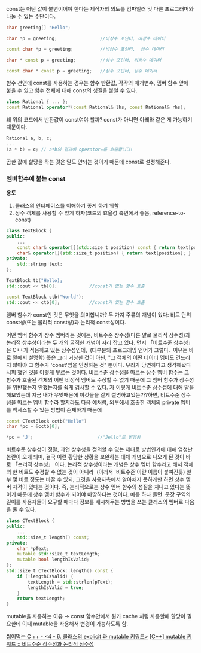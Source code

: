 const는 어떤 값이 불변이어야 한다는 제작자의 의도를 컴파일러 및 다른 프로그래머와 나눌 수 있는 수단이다.
```cpp
char greeting[] "Hello";

char *p = greeting;                //비상수 포인터, 비상수 데이터

const char *p = greeting;          //비상수 포인터,  상수 데이터

char * const p = greeting;         //상수 포인터, 비상수 데이터

const char * const p = greeting;   //상수 포인터, 상수 데이터
```
함수 선언에 const를 사용하는 경우는 함수 반환값, 각각의 매개변수, 멤버 함수 앞에 붙을 수 있고 함수 전체에 대해 const의 성질을 붙일 수 있다.

```cpp
class Rational { ... };
const Rational operator*(const Rational& lhs, const Rational& rhs);
```
왜 위의 코드에서 반환값이 const여야 할까? const가 아니면 아래와 같은 게 가능하기 때문이다.
```cpp
Rational a, b, c;
...
(a * b) = c; // a*b의 결과에 operator=를 호출합니다!
```
곱한 값에 할당을 하는 것은 말도 안되는 것이기 때문에 const로 설정해준다.
### 멤버함수에 붙는 const
**용도**
1. 클래스의 인터페이스를 이해하기 좋게 하기 위함
2. 상수 객체를 사용할 수 있게 하자(코드의 효율성 측면에서 좋음, reference-to-const)

```cpp
class TextBlock { 
public:
    ...
    const char& operator[](std::size_t position) const { return text[position]; }      //이렇게 함수 뒤에 const가 나오는 경우는 함수내에 어떤 값도 바꿀 수 없다는 의미이다. 그리고 함수호출할때 const가 붙은 함수만 호출이 가능해짐
    char& operator[](std::size_t position) { return text[position]; }
private: 
    std::string text;
};

TextBlock tb("Hello);
std::cout << tb[0];            //const가 없는 함수 호출

const TextBlock ctb("World");
std::cout << ctb[0];           //const가 있는 함수 호출
```

멤버 함수가 const인 것은 무엇을 의미합니까? 두 가지 주류의 개념이 있다: 비트 단위 const성(또는 물리적 const성)과 논리적 const성이다.

어떤 멤버 함수가 상수 멤버라는 것에는, 비트수준 상수성(다른 말로 물리적 상수성)과 논리적 상수성이라는 두 개의 굵직한 개념이 자리 잡고 있다. 먼저 「비트수준 상수성」은 C++가 적용하고 있는 상수성인데,  (대부분의 프로그래밍 언어가 그렇다.  이유는 바로 밑에서 설명함) 뜻은 그리 거창한 것이 아닌, "그 객체의 어떤 데이터 멤버도 건드리지 않아야 그 함수가 'const'임을 인정하는 것" 뿐이다. 우리가 당연하다고 생각해왔다시피 했던 것을 이렇게 부르는 것이다. 비트수준 상수성을 따르는 상수 멤버 함수는 그 함수가 호출된 객체의 어떤 비정적 멤버도 수정할 수 없기 때문에 그 멤버 함수가 상수성을 위반했는지 안했는지를 쉽게 검사할 수 있다. 자 이렇게 비트수준 상수성에 대해 말을 해보았는데 지금 내가 무엇때문에 이것들을 길게 설명하고있는가?하면, 비트수준 상수성을 따르는 멤버 함수라 할지라도 다음 예처럼, 외부에서 호출한 객체의 private 멤버를 액세스할 수 있는 방법이 존재하기 때문에

```cpp
const CTextBlock cctb("Hello")
char *pc = &cctb[0];

*pc = 'J';                        //"Jello"로 변경됨
```

비트수준 상수성이 정말, 과연 상수성을 정의할 수 있는 제대로 방법인가에 대해 엄청난 논란이 오게 되며, 결국 이런 황당한 상황을 보완하는 대체 개념으로 나오게 된 것이 바로 「논리적 상수성」 이다. 논리적 상수성이라는 개념은 상수 멤버 함수라고 해서 객체의 한 비트도 수정할 수 없는 것이 아니라  (이래서 '비트수준'이란 이름이 붙여진듯) 일부 몇 비트 정도는 바꿀 수 있되, 그것을 사용자측에서 알아채지 못하게만 하면 상수 멤버 자격이 있다는 것이다. 즉, 논리적으로는 상수 멤버 함수의 성질을 지니고 있다는 뜻이기 때문에 상수 멤버 함수가 되어야 마땅하다는 것이다. 예를 하나 들면  문장 구역의 길이를 사용자들이 요구할 때마다 정보를 캐시해두는 방법을 쓰는 클래스의 멤버로 다음을 둘 수 있다.

```cpp
class CTextBlock { 
public:
    ...
    std::size_t length() const;
private:
    char *pText; 
    mutable std::size_t textLength; 
    mutable bool lengthIsValid; 
};
std::size_t CTextBlock::length() const {
    if (!lengthIsValid) { 
        textLength = std::strlen(pText); 
        lengthIsValid = true;
    }
    return textLength; 
}
```
mutable을 사용하는 이유 → const 함수안에서 뭔가 cache 처럼 사용할때 할당이 필요한데 이때 mutable을 사용해서 변경이 가능하도록 함.

[씹어먹는 C ++ - <4 - 6. 클래스의 explicit 과 mutable 키워드>](https://modoocode.com/253)
[[C++] mutable 키워드 :: 비트수준 상수성과 논리적 상수성](https://blog.naver.com/skout123/50143517472)